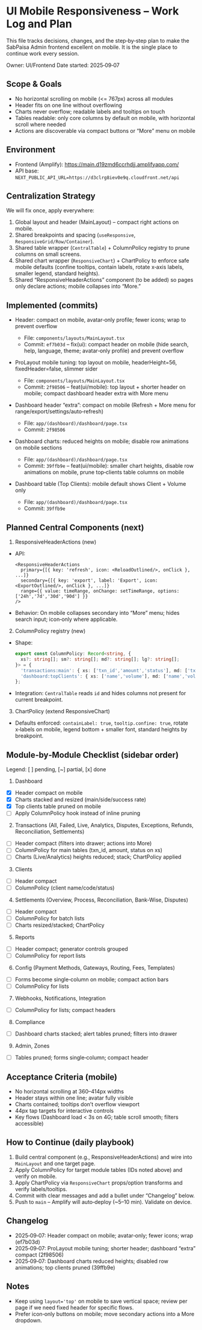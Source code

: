 # UI Mobile Responsiveness – Work Log and Plan

This file tracks decisions, changes, and the step‑by‑step plan to make the SabPaisa Admin frontend excellent on mobile. It is the single place to continue work every session.

Owner: UI/Frontend
Date started: 2025‑09‑07

## Scope & Goals

- No horizontal scrolling on mobile (<= 767px) across all modules
- Header fits on one line without overflowing
- Charts never overflow; readable labels and tooltips on touch
- Tables readable: only core columns by default on mobile, with horizontal scroll where needed
- Actions are discoverable via compact buttons or “More” menu on mobile

## Environment

- Frontend (Amplify): https://main.d19zmd6ccrhdjj.amplifyapp.com/
- API base: `NEXT_PUBLIC_API_URL=https://d3clrg8iev0e9q.cloudfront.net/api`

## Centralization Strategy

We will fix once, apply everywhere:

1) Global layout and header (MainLayout) – compact right actions on mobile.
2) Shared breakpoints and spacing (`useResponsive`, `ResponsiveGrid/Row/Container`).
3) Shared table wrapper (`CentralTable`) + ColumnPolicy registry to prune columns on small screens.
4) Shared chart wrapper (`ResponsiveChart`) + ChartPolicy to enforce safe mobile defaults (confine tooltips, contain labels, rotate x‑axis labels, smaller legend, standard heights).
5) Shared “ResponsiveHeaderActions” component (to be added) so pages only declare actions; mobile collapses into “More.”

## Implemented (commits)

- Header: compact on mobile, avatar‑only profile; fewer icons; wrap to prevent overflow
  - File: `components/layouts/MainLayout.tsx`
  - Commit: `ef7b03d` – fix(ui): compact header on mobile (hide search, help, language, theme; avatar‑only profile) and prevent overflow

- ProLayout mobile tuning: top layout on mobile, headerHeight=56, fixedHeader=false, slimmer sider
  - File: `components/layouts/MainLayout.tsx`
  - Commit: `2f98506` – feat(ui/mobile): top layout + shorter header on mobile; compact dashboard header extra with More menu

- Dashboard header “extra”: compact on mobile (Refresh + More menu for range/export/settings/auto‑refresh)
  - File: `app/(dashboard)/dashboard/page.tsx`
  - Commit: `2f98506`

- Dashboard charts: reduced heights on mobile; disable row animations on mobile sections
  - File: `app/(dashboard)/dashboard/page.tsx`
  - Commit: `39ffb9e` – feat(ui/mobile): smaller chart heights, disable row animations on mobile, prune top‑clients table columns on mobile

- Dashboard table (Top Clients): mobile default shows Client + Volume only
  - File: `app/(dashboard)/dashboard/page.tsx`
  - Commit: `39ffb9e`

## Planned Central Components (next)

1) ResponsiveHeaderActions (new)
- API:
  ```tsx
  <ResponsiveHeaderActions
    primary={[{ key: 'refresh', icon: <ReloadOutlined/>, onClick }, ...]}
    secondary={[{ key: 'export', label: 'Export', icon: <ExportOutlined/>, onClick }, ...]}
    range={{ value: timeRange, onChange: setTimeRange, options: ['24h','7d','30d','90d'] }}
  />
  ```
- Behavior: On mobile collapses secondary into “More” menu; hides search input; icon‑only where applicable.

2) ColumnPolicy registry (new)
- Shape:
  ```ts
  export const ColumnPolicy: Record<string, {
    xs?: string[]; sm?: string[]; md?: string[]; lg?: string[];
  }> = {
    'transactions:main': { xs: ['txn_id','amount','status'], md: ['txn_id','amount','status','client','mode'] },
    'dashboard:topClients': { xs: ['name','volume'], md: ['name','volume','growth'] }
  };
  ```
- Integration: `CentralTable` reads `id` and hides columns not present for current breakpoint.

3) ChartPolicy (extend ResponsiveChart)
- Defaults enforced: `containLabel: true`, `tooltip.confine: true`, rotate x‑labels on mobile, legend bottom + smaller font, standard heights by breakpoint.

## Module‑by‑Module Checklist (sidebar order)

Legend: [ ] pending, [~] partial, [x] done

1) Dashboard
- [x] Header compact on mobile
- [x] Charts stacked and resized (main/side/success rate)
- [x] Top clients table pruned on mobile
- [ ] Apply ColumnPolicy hook instead of inline pruning

2) Transactions (All, Failed, Live, Analytics, Disputes, Exceptions, Refunds, Reconciliation, Settlements)
- [ ] Header compact (filters into drawer; actions into More)
- [ ] ColumnPolicy for main tables (txn_id, amount, status on xs)
- [ ] Charts (Live/Analytics) heights reduced; stack; ChartPolicy applied

3) Clients
- [ ] Header compact
- [ ] ColumnPolicy (client name/code/status)

4) Settlements (Overview, Process, Reconciliation, Bank‑Wise, Disputes)
- [ ] Header compact
- [ ] ColumnPolicy for batch lists
- [ ] Charts resized/stacked; ChartPolicy

5) Reports
- [ ] Header compact; generator controls grouped
- [ ] ColumnPolicy for report lists

6) Config (Payment Methods, Gateways, Routing, Fees, Templates)
- [ ] Forms become single‑column on mobile; compact action bars
- [ ] ColumnPolicy for lists

7) Webhooks, Notifications, Integration
- [ ] ColumnPolicy for lists; compact headers

8) Compliance
- [ ] Dashboard charts stacked; alert tables pruned; filters into drawer

9) Admin, Zones
- [ ] Tables pruned; forms single‑column; compact header

## Acceptance Criteria (mobile)

- No horizontal scrolling at 360–414px widths
- Header stays within one line; avatar fully visible
- Charts contained; tooltips don’t overflow viewport
- 44px tap targets for interactive controls
- Key flows (Dashboard load < 3s on 4G; table scroll smooth; filters accessible)

## How to Continue (daily playbook)

1) Build central component (e.g., ResponsiveHeaderActions) and wire into `MainLayout` and one target page.
2) Apply ColumnPolicy for target module tables (IDs noted above) and verify on mobile.
3) Apply ChartPolicy via `ResponsiveChart` props/option transforms and verify labels/tooltips.
4) Commit with clear messages and add a bullet under “Changelog” below.
5) Push to `main` – Amplify will auto‑deploy (~5–10 min). Validate on device.

## Changelog

- 2025‑09‑07: Header compact on mobile; avatar‑only; fewer icons; wrap (ef7b03d)
- 2025‑09‑07: ProLayout mobile tuning; shorter header; dashboard “extra” compact (2f98506)
- 2025‑09‑07: Dashboard charts reduced heights; disabled row animations; top clients pruned (39ffb9e)

## Notes

- Keep using `layout='top'` on mobile to save vertical space; review per page if we need fixed header for specific flows.
- Prefer icon‑only buttons on mobile; move secondary actions into a More dropdown.


